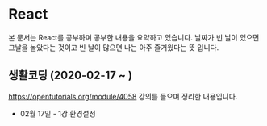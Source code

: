 React
=============
본 문서는 React를 공부하며 공부한 내용을 요약하고 있습니다.
날짜가 빈 날이 있으면 그날을 놀았다는 것이고
빈 날이 많으면 나는 아주 즐거웠다는 뜻 입니다.

생활코딩 (2020-02-17 ~ )
-------------
https://opentutorials.org/module/4058 강의를 들으며 정리한 내용입니다.

* 02월 17일 - 1강 환경설정 
